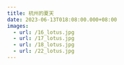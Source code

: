 ```yaml
---
title: 杭州的夏天
date: 2023-06-13T018:08:00.000+08:00
images:
  - url: /16_lotus.jpg
  - url: /17_lotus.jpg
  - url: /18_lotus.jpg
  - url: /22_lotus.jpg
---
```

